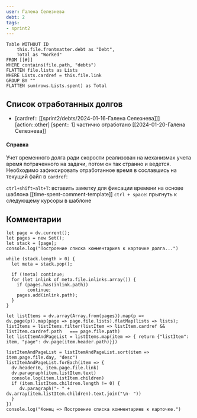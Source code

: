 ```yaml
---
user: Галена Селезнева
debt: 2
tags:
- sprint2
---
```



```dataview 
Table WITHOUT ID
	this.file.frontmatter.debt as "Debt",
	Total as "Worked"
FROM [[#]]
WHERE contains(file.path, "debts")
FLATTEN file.lists as Lists
WHERE Lists.cardref = this.file.link
GROUP BY ""
FLATTEN sum(rows.Lists.spent) as Total
```

## Список отработанных долгов

* [cardref:: [[sprint2/debts/2024-01-16-Галена Селезнева]]]
  [action::other]
  [spent:: 1]
  частично отработано [[2024-01-20-Галена Селезнева]]
#### Справка

Учет временного долга ради скорости реализован на механизмах учета время потраченного на задачи, потом он так странно и ведется. 
Необходимо зафиксировать отработанное время в сославшись на текущий файл в `cardref`:

`ctrl+shift+alt+T`:
	вставить заметку для фиксации времени на основе шаблона [[time-spent-comment-template]] 
`ctrl + space`:
	прыгнуть к следующему курсоры в шаблоне

## Комментарии

```dataviewjs
let page = dv.current(); 
let pages = new Set();
let stack = [page];
console.log("Построение списка комментариев к карточке долга...")

while (stack.length > 0) { 
  let meta = stack.pop();

  if (!meta) continue; 
  for (let inlink of meta.file.inlinks.array()) { 
    if (pages.has(inlink.path)) 
	    continue;   
    pages.add(inlink.path);         
  }   
} 

let listItems = dv.array(Array.from(pages)).map(p => dv.page(p)).map(page => page.file.lists).flatMap(lists => lists);
listItems = listItems.filter(listItem => listItem.cardref && listItem.cardref.path   === page.file.path)
let listItemAndPageList = listItems.map(item => { return {"listItem": item, "page": dv.page(item.header.path)}})

listItemAndPageList = listItemAndPageList.sort(item => item.page.file.day, "desc")
listItemAndPageList.forEach(item => {
  dv.header(6, item.page.file.link)
  dv.paragraph(item.listItem.text)   
  console.log(item.listItem.children)
  if (item.listItem.children.length != 0) {
	 dv.paragraph("- " + dv.array(item.listItem.children).text.join("\n- "))
  }
})
console.log("Конец => Построение списка комментариев к карточке.")
```

